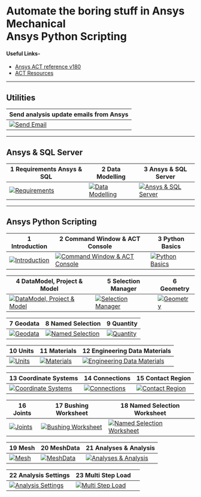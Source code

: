 # Automate the boring stuff in Ansys Mechanical <br> Ansys Python Scripting

#### Useful Links-

* [Ansys ACT reference v180](https://storage.ansys.com/corp/ACT_Reference_Guide_doc_v180/)
* [ACT Resources](https://github.com/Amrit-Hub/Automate-the-boring-stuff-in-Ansys-Mechanical-Scripting/tree/066c001f17c7bcebaa84da6c10dd2e30434e2cfd/000%20resources)

---
## Utilities

| Send analysis update emails from Ansys |
|---------|
| [![Send Email](http://img.youtube.com/vi/okAIJ1bCn-Y/0.jpg)](https://www.youtube.com/watch?v=okAIJ1bCn-Y) |

---
## Ansys & SQL Server

| 1 Requirements Ansys & SQL  | 2 Data Modelling  | 3 Ansys & SQL Server  |
| ------------- | ------------- | ------------- |
| [![Requirements](http://img.youtube.com/vi/qq7cnxCQRJU/0.jpg)](https://www.youtube.com/watch?v=qq7cnxCQRJU)  | [![Data Modelling](http://img.youtube.com/vi/anPAasBZd6E/0.jpg)](https://www.youtube.com/watch?v=anPAasBZd6E)  | [![Ansys & SQL Server](http://img.youtube.com/vi/az5SfwL3M9A/0.jpg)](https://www.youtube.com/watch?v=az5SfwL3M9A) |

---
## Ansys Python Scripting

| 1 Introduction  | 2 Command Window & ACT Console  | 3 Python Basics  |
| ------------- | ------------- | ------------- |
| [![Introduction](http://img.youtube.com/vi/ycD8B1HuQSg/0.jpg)](https://www.youtube.com/watch?v=ycD8B1HuQSg)  | [![Command Window & ACT Console](http://img.youtube.com/vi/VGLIXkH8q3o/0.jpg)](https://www.youtube.com/watch?v=VGLIXkH8q3o)  | [![Python Basics](http://img.youtube.com/vi/BH545xRXh_k/0.jpg)](https://www.youtube.com/watch?v=BH545xRXh_k) |

| 4 DataModel, Project & Model  | 5 Selection Manager | 6 Geometry |
| ------------- | ------------- | ------------- |
| [![DataModel, Project & Model](http://img.youtube.com/vi/__WLUjFMzJE/0.jpg)](https://www.youtube.com/watch?v=__WLUjFMzJE) |[![Selection Manager](http://img.youtube.com/vi/X1QCCcmn32o/0.jpg)](https://www.youtube.com/watch?v=X1QCCcmn32o) | [![Geometry](http://img.youtube.com/vi/0OCBK_SGBj4/0.jpg)](https://www.youtube.com/watch?v=0OCBK_SGBj4) |

| 7 Geodata | 8 Named Selection | 9 Quantity |
| ------------- | ------------- | ------------- |
| [![Geodata](http://img.youtube.com/vi/V6sd9EsW4jg/0.jpg)](https://www.youtube.com/watch?v=V6sd9EsW4jg) | [![Named Selection](http://img.youtube.com/vi/agOJPpISCcI/0.jpg)](https://www.youtube.com/watch?v=agOJPpISCcI) |[![Quantity](http://img.youtube.com/vi/OwkIUkvUZPk/0.jpg)](https://www.youtube.com/watch?v=OwkIUkvUZPk) |

| 10 Units | 11 Materials | 12 Engineering Data Materials
| ------------- | ------------- | ------------- |
| [![Units](http://img.youtube.com/vi/rsefko6TX1A/0.jpg)](https://www.youtube.com/watch?v=rsefko6TX1A) | [![Materials](http://img.youtube.com/vi/95sPC85Isog/0.jpg)](https://www.youtube.com/watch?v=95sPC85Isog) | [![Engineering Data Materials](http://img.youtube.com/vi/8RlDzhMPjEk/0.jpg)](https://www.youtube.com/watch?v=8RlDzhMPjEk) |

| 13 Coordinate Systems | 14 Connections | 15 Contact Region |
| ------------- | ------------- | ------------- |
| [![Coordinate Systems](http://img.youtube.com/vi/fjf14KC8Xxk/0.jpg)](https://www.youtube.com/watch?v=fjf14KC8Xxk) | [![Connections](http://img.youtube.com/vi/P0WwNjca1xM/0.jpg)](https://www.youtube.com/watch?v=P0WwNjca1xM)| [![Contact Region](http://img.youtube.com/vi/BPlw5_hPJvI/0.jpg)](https://www.youtube.com/watch?v=BPlw5_hPJvI) |

| 16 Joints | 17 Bushing Worksheet | 18 Named Selection Worksheet |
| ------------- | ------------- | ------------- |
| [![Joints](http://img.youtube.com/vi/bzhvb4JdYR4/0.jpg)](https://www.youtube.com/watch?v=bzhvb4JdYR4) | [![Bushing Worksheet](http://img.youtube.com/vi/EqWLwHzuvxY/0.jpg)](https://www.youtube.com/watch?v=EqWLwHzuvxY) | [![Named Selection Worksheet](http://img.youtube.com/vi/TTsR_c8Q7hY/0.jpg)](https://www.youtube.com/watch?v=TTsR_c8Q7hY) |

| 19 Mesh | 20 MeshData | 21 Analyses & Analysis |
| ------------- | ------------- | ------------- |
| [![Mesh](http://img.youtube.com/vi/yvAvor0HQYI/0.jpg)](https://www.youtube.com/watch?v=yvAvor0HQYI) | [![MeshData](http://img.youtube.com/vi/ULfu9VLe5Yk/0.jpg)](https://www.youtube.com/watch?v=ULfu9VLe5Yk) | [![Analyses & Analysis](http://img.youtube.com/vi/D6uhcR0IRR8/0.jpg)](https://www.youtube.com/watch?v=D6uhcR0IRR8)

| 22 Analysis Settings | 23 Multi Step Load |  |
| ------------- | ------------- | ------------- |
| [![Analysis Settings](http://img.youtube.com/vi/QbJNV_M5eko/0.jpg)](https://www.youtube.com/watch?v=QbJNV_M5eko) | [![Multi Step Load](http://img.youtube.com/vi/Aq_yQN9r5eA/0.jpg)](https://www.youtube.com/watch?v=Aq_yQN9r5eA) |  |
